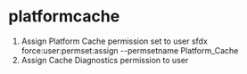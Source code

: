 # platformcache
1. Assign Platform Cache permission set to user
sfdx force:user:permset:assign --permsetname Platform_Cache
2. Assign Cache Diagnostics permission to user